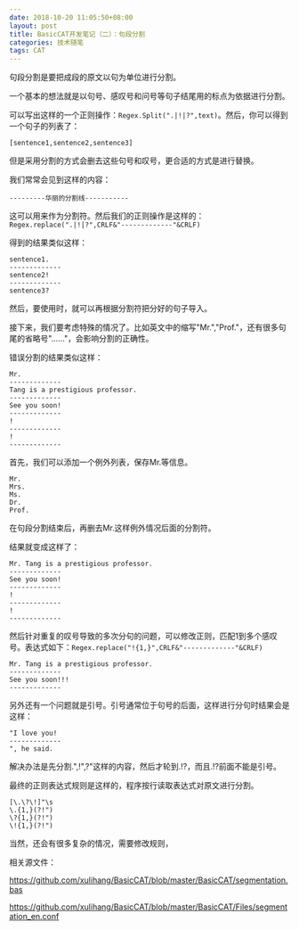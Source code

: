 ```yaml
---
date: 2018-10-20 11:05:50+08:00
layout: post
title: BasicCAT开发笔记（二）：句段分割
categories: 技术随笔
tags: CAT
---
```


句段分割是要把成段的原文以句为单位进行分割。

一个基本的想法就是以句号、感叹号和问号等句子结尾用的标点为依据进行分割。

可以写出这样的一个正则操作：`Regex.Split(".|!|?",text)`。然后，你可以得到一个句子的列表了：

```
[sentence1,sentence2,sentence3]
```

但是采用分割的方式会删去这些句号和叹号，更合适的方式是进行替换。

我们常常会见到这样的内容：

```
---------华丽的分割线-----------
```

这可以用来作为分割符。然后我们的正则操作是这样的：`Regex.replace(".|!|?",CRLF&"-------------"&CRLF)`

得到的结果类似这样：

```
sentence1.
-------------
sentence2!
-------------
sentence3?
```

然后，要使用时，就可以再根据分割符把分好的句子导入。

接下来，我们要考虑特殊的情况了。比如英文中的缩写"Mr.","Prof."，还有很多句尾的省略号"……"，会影响分割的正确性。

错误分割的结果类似这样：

```
Mr.
-------------
Tang is a prestigious professor.
-------------
See you soon!
-------------
!
-------------
!
-------------
```

首先，我们可以添加一个例外列表，保存Mr.等信息。

```
Mr.
Mrs.
Ms.
Dr.
Prof.
```

在句段分割结束后，再删去Mr.这样例外情况后面的分割符。

结果就变成这样了：


```
Mr. Tang is a prestigious professor.
-------------
See you soon!
-------------
!
-------------
!
-------------
```

然后针对重复的叹号导致的多次分句的问题，可以修改正则，匹配1到多个感叹号。表达式如下：`Regex.replace("!{1,}",CRLF&"-------------"&CRLF)`

```
Mr. Tang is a prestigious professor.
-------------
See you soon!!!
-------------
```

另外还有一个问题就是引号。引号通常位于句号的后面，这样进行分句时结果会是这样：

```
"I love you!
-------------
", he said.
```

解决办法是先分割.",!",?"这样的内容，然后才轮到.!?，而且.!?前面不能是引号。

最终的正则表达式规则是这样的，程序按行读取表达式对原文进行分割。

```
[\.\?\!]"\s
\.{1,}(?!")
\?{1,}(?!")
\!{1,}(?!")
```

当然，还会有很多复杂的情况，需要修改规则，

相关源文件：

<https://github.com/xulihang/BasicCAT/blob/master/BasicCAT/segmentation.bas>

<https://github.com/xulihang/BasicCAT/blob/master/BasicCAT/Files/segmentation_en.conf>


